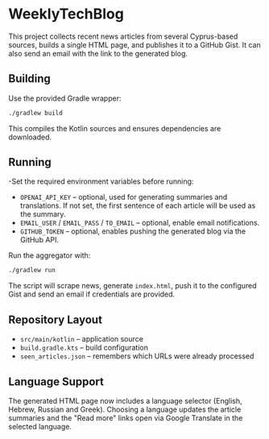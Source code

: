 # WeeklyTechBlog

This project collects recent news articles from several Cyprus-based sources, builds a single HTML page, and publishes it to a GitHub Gist. It can also send an email with the link to the generated blog.

## Building

Use the provided Gradle wrapper:

```sh
./gradlew build
```

This compiles the Kotlin sources and ensures dependencies are downloaded.

## Running

-Set the required environment variables before running:

- `OPENAI_API_KEY` – optional, used for generating summaries and translations. If not set, the first sentence of each article will be used as the summary.
- `EMAIL_USER` / `EMAIL_PASS` / `TO_EMAIL` – optional, enable email notifications.
- `GITHUB_TOKEN` – optional, enables pushing the generated blog via the GitHub API.

Run the aggregator with:

```sh
./gradlew run
```

The script will scrape news, generate `index.html`, push it to the configured Gist and send an email if credentials are provided.

## Repository Layout

- `src/main/kotlin` – application source
- `build.gradle.kts` – build configuration
- `seen_articles.json` – remembers which URLs were already processed


## Language Support

The generated HTML page now includes a language selector (English, Hebrew, Russian and Greek). Choosing a language updates the article summaries and the "Read more" links open via Google Translate in the selected language.
